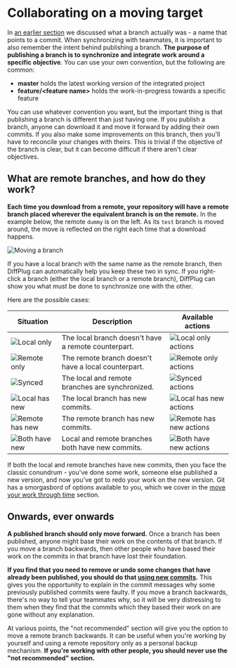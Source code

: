 # Collaborating on a moving target

In [an earlier section](../Branches/Overview.md) we discussed what a branch actually was - a name that points to a commit.  When synchronizing with teammates, it is important to also remember the intent behind publishing a branch.  **The purpose of publishing a branch is to synchronize and integrate work around a specific objective**.  You can use your own convention, but the following are common:

* **master** holds the latest working version of the integrated project
* **feature/&lt;feature name&gt;** holds the work-in-progress towards a specific feature

You can use whatever convention you want, but the important thing is that publishing a branch is different than just having one.  If you publish a branch, anyone can download it and move it forward by adding their own commits.  If you also make some improvements on this branch, then you'll have to reconcile your changes with theirs.  This is trivial if the objective of the branch is clear, but it can become difficult if there aren't clear objectives.

## What are remote branches, and how do they work?

**Each time you download from a remote, your repository will have a remote branch placed wherever the equivalent branch is on the remote.**  In the example below, the remote `dummy` is on the left.  As its `test` branch is moved around, the move is reflected on the right each time that a download happens.

![Moving a branch](Branches_RemoteBranchUpdate.gif)

If you have a local branch with the same name as the remote branch, then DiffPlug can automatically help you keep these two in sync.  If you right-click a branch (either the local branch or a remote branch), DiffPlug can show you what must be done to synchronize one with the other.

Here are the possible cases:

| Situation                        | Description     | Available actions |
|--                                |--               | --                |
| ![Local only](Branches_LocalOnly.png) | The local branch doesn't have a remote counterpart. | ![Local only actions](Branches_LocalOnlyActions.png) |
| ![Remote only](Branches_RemoteOnly.png) | The remote branch doesn't have a local counterpart. | ![Remote only actions](Branches_RemoteOnlyActions.png) |
| ![Synced](Branches_Synced.png) | The local and remote branches are synchronized. | ![Synced actions](Branches_SyncedActions.png) |
| ![Local has new](Branches_LocalHasNew.png) | The local branch has new commits. | ![Local has new actions](Branches_LocalHasNewActions.png) |
| ![Remote has new](Branches_RemoteHasNew.png) | The remote branch has new commits. | ![Remote has new actions](Branches_LocalHasNewActions.png) |
| ![Both have new](Branches_BothHaveNew.png) | Local and remote branches both have new commits. | ![Both have new actions](Branches_BothHaveNewActions.png) |

If both the local and remote branches have new commits, then you face the classic conundrum - you've done some work, someone else published a new version, and now you've got to redo your work on the new version.  Git has a smorgasbord of options available to you, which we cover in the [move your work through time](../Move/README.md) section.

## Onwards, ever onwards

**A published branch should only move forward.**  Once a branch has been published, anyone might base their work on the contents of that branch.  If you move a branch backwards, then other people who have based their work on the commits in that branch have lost their foundation.

**If you find that you need to remove or undo some changes that have already been published, you should do that [using new commits](../Move/Apply.md).**  This gives you the opportunity to explain in the commit messages why some previously published commits were faulty.  If you move a branch backwards, there's no way to tell your teammates why, so it will be very distressing to them when they find that the commits which they based their work on are gone without any explanation.

At various points, the "not recommended" section will give you the option to move a remote branch backwards.  It can be useful when you're working by yourself and using a remote repository only as a personal backup mechanism.  **If you're working with other people, you should never use the "not recommended" section.**
